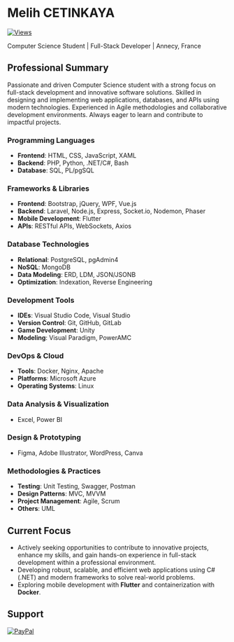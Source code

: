 # Melih CETINKAYA

[![Views](https://komarev.com/ghpvc/?username=melih0132&color=blue&style=flat-square&label=Profile+Views)](https://github.com/melih0132)

Computer Science Student | Full-Stack Developer | Annecy, France

## Professional Summary

Passionate and driven Computer Science student with a strong focus on full-stack development and innovative software solutions. Skilled in designing and implementing web applications, databases, and APIs using modern technologies. Experienced in Agile methodologies and collaborative development environments. Always eager to learn and contribute to impactful projects.

### **Programming Languages**
- **Frontend**: HTML, CSS, JavaScript, XAML
- **Backend**: PHP, Python, .NET/C#, Bash
- **Database**: SQL, PL/pgSQL

### **Frameworks & Libraries**
- **Frontend**: Bootstrap, jQuery, WPF, Vue.js
- **Backend**: Laravel, Node.js, Express, Socket.io, Nodemon, Phaser
- **Mobile Development**: Flutter
- **APIs**: RESTful APIs, WebSockets, Axios

### **Database Technologies**
- **Relational**: PostgreSQL, pgAdmin4
- **NoSQL**: MongoDB
- **Data Modeling**: ERD, LDM, JSON/JSONB
- **Optimization**: Indexation, Reverse Engineering

### **Development Tools**
- **IDEs**: Visual Studio Code, Visual Studio
- **Version Control**: Git, GitHub, GitLab
- **Game Development**: Unity
- **Modeling**: Visual Paradigm, PowerAMC

### **DevOps & Cloud**
- **Tools**: Docker, Nginx, Apache
- **Platforms**: Microsoft Azure
- **Operating Systems**: Linux

### **Data Analysis & Visualization**
- Excel, Power BI

### **Design & Prototyping**
- Figma, Adobe Illustrator, WordPress, Canva

### **Methodologies & Practices**
- **Testing**: Unit Testing, Swagger, Postman
- **Design Patterns**: MVC, MVVM
- **Project Management**: Agile, Scrum
- **Others**: UML

## Current Focus

- Actively seeking opportunities to contribute to innovative projects, enhance my skills, and gain hands-on experience in full-stack development within a professional environment.
- Developing robust, scalable, and efficient web applications using C# (.NET) and modern frameworks to solve real-world problems.
- Exploring mobile development with **Flutter** and containerization with **Docker**.

## Support

[![PayPal](https://img.shields.io/badge/PayPal-00457C?style=for-the-badge&logo=paypal&logoColor=white)](https://paypal.me/melih0132)
